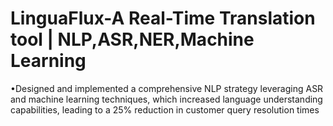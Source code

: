 # LinguaFlux-A Real-Time Translation tool | NLP,ASR,NER,Machine Learning
•Designed and implemented a comprehensive NLP strategy leveraging ASR and machine learning
techniques, which increased language understanding capabilities, leading to a 25% reduction in customer
query resolution times
